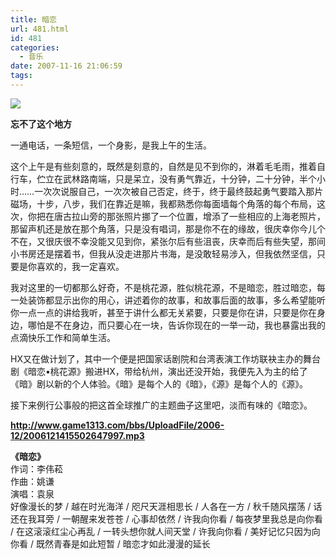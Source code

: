 ```yaml
---
title: 暗恋
url: 481.html
id: 481
categories:
  - 音乐
date: 2007-11-16 21:06:59
tags:
---
```


![](http://photo.guolaijie.com/rooufer/attachments/month_0711/p20071116205410.jpg)  
  

**忘不了这个地方**

  
一通电话，一条短信，一个身影，是我上午的生活。  
  
这个上午是有些刻意的，既然是刻意的，自然是见不到你的，淋着毛毛雨，推着自行车，伫立在武林路南端，只是呆立，没有勇气靠近，十分钟，二十分钟，半个小时……一次次说服自己，一次次被自己否定，终于，终于最终鼓起勇气要踏入那片磁场，十步，八步，我们在靠近是嘛，我都熟悉你每面墙每个角落的每个布局，这次，你把在唐古拉山旁的那张照片挪了一个位置，增添了一些相应的上海老照片，那留声机还是放在那个角落，只是没有唱词，那是你不在的缘故，很庆幸你今儿个不在，又很庆很不幸没能又见到你，紧张尔后有些沮丧，庆幸而后有些失望，那间小书房还是摆着书，但我从没走进那片书海，是没敢轻易涉入，但我依然坚信，只要是你喜欢的，我一定喜欢。  
  
我对这里的一切都那么好奇，不是桃花源，胜似桃花源，不是暗恋，胜过暗恋，每一处装饰都显示出你的用心，讲述着你的故事，和故事后面的故事，多么希望能听你一点一点的讲给我听，甚至于讲什么都无关紧要，只要是你在讲，只要是你在身边，哪怕是不在身边，而只要心在一块，告诉你现在的一举一动，我也暴露出我的点滴快乐工作和简单生活。  
  
HX又在做计划了，其中一个便是把国家话剧院和台湾表演工作坊联袂主办的舞台剧《暗恋•桃花源》搬进HX，带给杭州，演出还没开始，我便先入为主的给了《暗》剧以新的个人体验。《暗》是每个人的《暗》，《源》是每个人的《源》。  
  
接下来例行公事般的把这首全球推广的主题曲子这里吧，淡而有味的《暗恋》。  
  
  
**http://www.game1313.com/bbs/UploadFile/2006-12/2006121415502647997.mp3**  
  
**《暗恋》**  
作词：李伟菘  
作曲：姚谦  
演唱：袁泉  
好像漫长的梦 / 越在时光海洋 / 咫尺天涯相思长 / 人各在一方 / 秋千随风摆荡 / 话还在我耳旁 / 一朝醒来发苍苍 / 心事却依然 / 许我向你看 / 每夜梦里我总是向你看 / 在这滚滚红尘心再乱 / 一转头想你就人间天堂 / 许我向你看 / 美好记忆只因为向你看 / 既然青春是如此短暂 / 暗恋才如此漫漫的延长